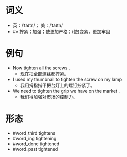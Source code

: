 # 词义
- 英：/ˈtaɪtn/； 美：/ˈtaɪtn/
- #v 拧紧；加强；使更加严格；(使)变紧，更加牢固
# 例句
- Now tighten all the screws .
	- 现在把全部螺丝都拧紧。
- I used my thumbnail to tighten the screw on my lamp
	- 我用拇指指甲把台灯上的螺钉拧紧了。
- We need to tighten the grip we have on the market .
	- 我们得加强对市场的控制力。
# 形态
- #word_third tightens
- #word_ing tightening
- #word_done tightened
- #word_past tightened
